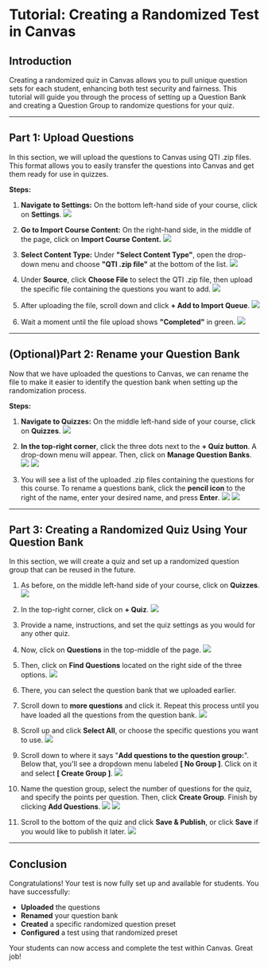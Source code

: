 # **Tutorial: Creating a Randomized Test in Canvas**

## **Introduction**
Creating a randomized quiz in Canvas allows you to pull unique question sets for each student, enhancing both test security and fairness. This tutorial will guide you through the process of setting up a Question Bank and creating a Question Group to randomize questions for your quiz.

---

## **Part 1: Upload Questions**
In this section, we will upload the questions to Canvas using QTI .zip files. This format allows you to easily transfer the questions into Canvas and get them ready for use in quizzes.

**Steps:**

1. **Navigate to Settings:** On the bottom left-hand side of your course, click on **Settings**.
![](canvas_how_to/Step_01_01-select_settings.png) 

2. **Go to Import Course Content:** On the right-hand side, in the middle of the page, click on **Import Course Content.**
![](canvas_how_to/Step_01_02-select_import_course_content.png)

3. **Select Content Type:** Under **"Select Content Type"**, open the drop-down menu and choose **"QTI .zip file"** at the bottom of the list.
![](canvas_how_to/Step_01_03-select_QTI_zip_file.png)

4. Under **Source**, click **Choose File** to select the QTI .zip file, then upload the specific file containing the questions you want to add.
![](canvas_how_to/Step_01_04-select_Choose_File.png)

5. After uploading the file, scroll down and click **+ Add to Import Queue**.
![](canvas_how_to/Step_01_05-select_Add_Import_Queue.png)

6. Wait a moment until the file upload shows **"Completed"** in green.
![](canvas_how_to/Step_01_06-wait_for_Status_complete.png)

---

## **(Optional)Part 2: Rename your Question Bank**
Now that we have uploaded the questions to Canvas, we can rename the file to make it easier to identify the question bank when setting up the randomization process.

**Steps:**

1. **Navigate to Quizzes:** On the middle left-hand side of your course, click on **Quizzes**.
![](canvas_how_to/Step_02_01-select_Quizzes.png)

2. **In the top-right corner**, click the three dots next to the **+ Quiz button**. A drop-down menu will appear. Then, click on **Manage Question Banks**.
![](canvas_how_to/Step_02_02-select_three_dots.png)
![](canvas_how_to/Step_02_03-select-Manage_Question_Banks.png)

3. You will see a list of the uploaded .zip files containing the questions for this course. To rename a questions bank, click the **pencil icon** to the right of the name, enter your desired name, and press **Enter**.
![](canvas_how_to/Step_02_04-select_pencil_icon.png)
![](canvas_how_to/Step_02_05-edit_name.png)

---

## **Part 3: Creating a Randomized Quiz Using Your Question Bank**
In this section, we will create a quiz and set up a randomized question group that can be reused in the future.

1. As before, on the middle left-hand side of your course, click on **Quizzes**.
![](canvas_how_to/Step_03_01-select_Quizzes.png)

2. In the top-right corner, click on **+ Quiz**.
![](canvas_how_to/Step_03_02-select_Quiz.png)

3. Provide a name, instructions, and set the quiz settings as you would for any other quiz.

4. Now, click on **Questions** in the top-middle of the page.
![](canvas_how_to/Step_03_04-select_Questions.png)

5. Then, click on **Find Questions** located on the right side of the three options.
![](canvas_how_to/Step_03_05-select_Find_Questions.png)

6. There, you can select the question bank that we uploaded earlier.

7. Scroll down to **more questions** and click it. Repeat this process until you have loaded all the questions from the question bank.
![](canvas_how_to/Step_03_07-select_more_questions.png)

8. Scroll up and click **Select All**, or choose the specific questions you want to use.
![](canvas_how_to/Step_03_08-click_select_all.png)

9. Scroll down to where it says "**Add questions to the question group:**". Below that, you'll see a dropdown menu labeled **[ No Group ]**. Click on it and select **[ Create Group ]**.
![](canvas_how_to/Step_03_09-create_group.png)

10. Name the question group, select the number of questions for the quiz, and specify the points per question. Then, click **Create Group**. Finish by clicking **Add Questions**.
![](canvas_how_to/Step_03_10_01-Create_Group.png)
![](canvas_how_to/Step_03_10_02-Add_Questions.png)

11. Scroll to the bottom of the quiz and click **Save & Publish**, or click **Save** if you would like to publish it later.
![](canvas_how_to/Step_03_11-Save_and_publish.png)

---

## **Conclusion**
Congratulations! Your test is now fully set up and available for students. You have successfully:
- **Uploaded** the questions  
- **Renamed** your question bank  
- **Created** a specific randomized question preset  
- **Configured** a test using that randomized preset  

Your students can now access and complete the test within Canvas. Great job!
